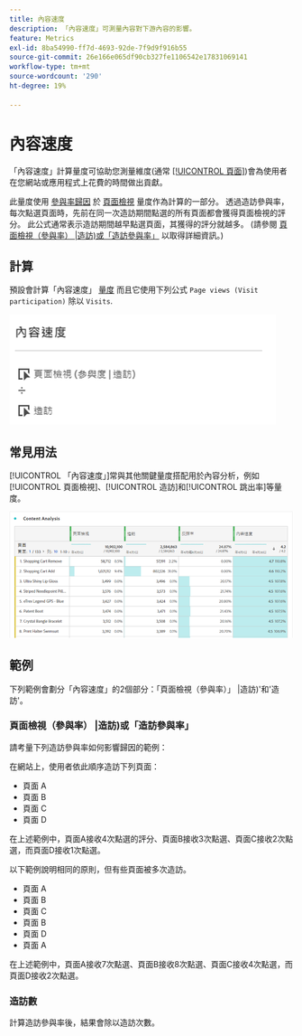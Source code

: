 ```yaml
---
title: 內容速度
description: 「內容速度」可測量內容對下游內容的影響。
feature: Metrics
exl-id: 8ba54990-ff7d-4693-92de-7f9d9f916b55
source-git-commit: 26e166e065df90cb327fe1106542e17831069141
workflow-type: tm+mt
source-wordcount: '290'
ht-degree: 19%

---
```


# 內容速度

「內容速度」計算量度可協助您測量維度(通常 [[!UICONTROL 頁面]](/help/components/dimensions/page.md))會為使用者在您網站或應用程式上花費的時間做出貢獻。

此量度使用 [參與率歸因](/help/analyze/analysis-workspace/attribution/models.md) 於 [頁面檢視](page-views.md) 量度作為計算的一部分。 透過造訪參與率，每次點選頁面時，先前在同一次造訪期間點選的所有頁面都會獲得頁面檢視的評分。 此公式通常表示造訪期間越早點選頁面，其獲得的評分就越多。 (請參閱 [頁面檢視（參與率） |造訪)或「造訪參與率」](#page-views-participation--visit-or-visit-participation) 以取得詳細資訊。)

## 計算

預設會計算「內容速度」 [量度](overview.md) 而且它使用下列公式 `Page views (Visit participation)` 除以 `Visits`.

![](assets/cont-velo-1.png)

## 常見用法

[!UICONTROL 「內容速度」]常與其他關鍵量度搭配用於內容分析，例如[!UICONTROL 頁面檢視]、[!UICONTROL 造訪]和[!UICONTROL 跳出率]等量度。

![](assets/cont-velo-3.png)

## 範例

下列範例會劃分「內容速度」的2個部分：「頁面檢視（參與率）」 |造訪)&#39;和&#39;造訪&#39;。

### 頁面檢視（參與率） |造訪)或「造訪參與率」

請考量下列造訪參與率如何影響歸因的範例：

在網站上，使用者依此順序造訪下列頁面：

* 頁面 A
* 頁面 B
* 頁面 C
* 頁面 D

在上述範例中，頁面A接收4次點選的評分、頁面B接收3次點選、頁面C接收2次點選，而頁面D接收1次點選。

以下範例說明相同的原則，但有些頁面被多次造訪。

* 頁面 A
* 頁面 B
* 頁面 C
* 頁面 B
* 頁面 D
* 頁面 A

在上述範例中，頁面A接收7次點選、頁面B接收8次點選、頁面C接收4次點選，而頁面D接收2次點選。

### 造訪數

計算造訪參與率後，結果會除以造訪次數。
